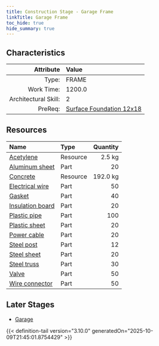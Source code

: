 ```yaml
---
title: Construction Stage - Garage Frame
linkTitle: Garage Frame
toc_hide: true
hide_summary: true
---
```

<!-- This is generated by the MarsSim HelpGenertor, do not edit. -->

## Characteristics

| Attribute      | Value |
|--------:|:------|
|Type:|FRAME|
|Work Time:|1200.0|
|Architectural Skill:|2|
|PreReq:|[Surface Foundation 12x18](/docs/definitions/construction/surface-foundation-12x18)|

## Resources

| Name | Type | Quantity |
|:-----|:-----|-----:|
|[Acetylene](/docs/definitions/resource/acetylene)|Resource|2.5 kg|
|[Aluminum sheet](/docs/definitions/part/aluminum-sheet)|Part|20|
|[Concrete](/docs/definitions/resource/concrete)|Resource|192.0 kg|
|[Electrical wire](/docs/definitions/part/electrical-wire)|Part|50|
|[Gasket](/docs/definitions/part/gasket)|Part|40|
|[Insulation board](/docs/definitions/part/insulation-board)|Part|20|
|[Plastic pipe](/docs/definitions/part/plastic-pipe)|Part|100|
|[Plastic sheet](/docs/definitions/part/plastic-sheet)|Part|20|
|[Power cable](/docs/definitions/part/power-cable)|Part|20|
|[Steel post](/docs/definitions/part/steel-post)|Part|12|
|[Steel sheet](/docs/definitions/part/steel-sheet)|Part|20|
|[Steel truss](/docs/definitions/part/steel-truss)|Part|30|
|[Valve](/docs/definitions/part/valve)|Part|50|
|[Wire connector](/docs/definitions/part/wire-connector)|Part|50|

## Later Stages
- [Garage](/docs/definitions/construction/garage)



{{< definition-tail version="3.10.0" generatedOn="2025-10-09T21:45:01.8754429" >}}

